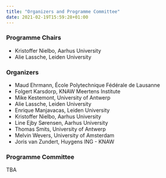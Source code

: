 ```yaml
---
title: "Organizers and Programme Committee"
date: 2021-02-19T15:59:28+01:00
---
```


### Programme Chairs
- Kristoffer Nielbo, Aarhus University
- Alie Lassche, Leiden University

### Organizers
- Maud Ehrmann, École Polytechnique Fédérale de Lausanne
- Folgert Karsdorp, KNAW Meertens Institute
- Mike Kestemont, University of Antwerp
- Alie Lassche, Leiden University
- Enrique Manjavacas, Leiden University
- Kristoffer Nielbo, Aarhus University
- Line Ejby Sørensen, Aarhus University
- Thomas Smits, University of Antwerp
- Melvin Wevers, University of Amsterdam
- Joris van Zundert, Huygens ING - KNAW

### Programme Committee
TBA
